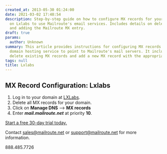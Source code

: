 ```yaml
---
created_at: 2013-05-30 01:24:00
date: 2021-03-02 17:48:54
description: Step-by-step guide on how to configure MX records for your domain hosted
  on Lxlabs to use Mailroute's email services. Includes details on deleting old records
  and adding the Mailroute MX entry.
draft: true
params:
  author: Unknown
summary: This article provides instructions for configuring MX records for the Lxlabs
  domain hosting service to point to Mailroute's mail servers. It includes steps to
  delete existing MX records and add a new MX record with the appropriate priority.
tags: null
title: Lxlabs
---
```



## MX Record Configuration: Lxlabs

  1. Log in to your domain at [LXLabs](http://lx-labs.com/).
  2. Delete all MX records for your domain.
  3. Click on **Manage DNS** \--> **MX records**
  4. Enter **_mail.mailroute.net_** at priority **10**.

[Start a free 30-day trial today.](http://mailroute.net/signup.html)

Contact [sales@mailroute.net](mailto:sales@mailroute.net) or
[support@mailroute.net](mailto:support@mailroute.net) for more information.

888.485.7726

